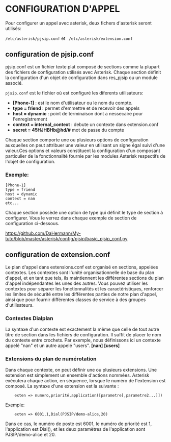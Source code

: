 # CONFIGURATION D'APPEL 

Pour configurer un appel avec asterisk, deux fichers d'asterisk seront utilisés:

`/etc/asterisk/pjsip.conf` et  ` /etc/asterisk/extension.conf`

## configuration de pjsip.conf

pjsip.conf est un fichier texte plat composé de sections comme la plupart des fichiers de configuration utilisés avec Asterisk. Chaque section définit la configuration d'un objet de configuration dans res_pjsip ou un module associé.

` pjsip.conf ` est le fichier où est configuré les diferents utilisateurs:

* **[Phone-1]** :  est le nom d'utilisateur ou le nom du compte.
* **type = friend** : permet d'emmettre et de recevoir des appels
* **host = dynamic** : point de terminaison dont a nessecaire pour l'enregistrement
* **context = internal_context** : debute un contexte dans extension.conf
* **secret = 45HJHBHb@hd/#** mot de passe du compte

Chaque section comporte une ou plusieurs options de configuration auxquelles on peut attribuer une valeur en utilisant un signe égal suivi d'une valeur.Ces options et valeurs constituent la configuration d'un composant particulier de la fonctionnalité fournie par les modules Asterisk respectifs de l'objet de configuration.

### Exemple:

    [Phone-1]
    type = friend
    host = dynamic
    context = nan
    etc...
    
Chaque section possède une option de type qui définit le type de section à configurer. Vous le verrez dans chaque exemple de section de configuration ci-dessous.

https://github.com/DaHermann/My-tuto/blob/master/asterisk/config/pjsip/basic_pjsip_conf.py
 
 
## configuration de extension.conf

Le plan d'appel dans extensions.conf est organisé en sections, appelées contextes. Les contextes sont l'unité organisationnelle de base du plan d'appel, et en tant que tels, ils maintiennent les différentes sections du plan d'appel indépendantes les unes des autres. Vous pouvez utiliser les contextes pour séparer les fonctionnalités et les caractéristiques, renforcer les limites de sécurité entre les différentes parties de notre plan d'appel, ainsi que pour fournir différentes classes de service à des groupes d'utilisateurs.

### Contextes Dialplan
La syntaxe d'un contexte est exactement la même que celle de tout autre titre de section dans les fichiers de configuration. Il suffit de placer le nom du contexte entre crochets. Par exemple, nous définissons ici un contexte appelé "nan" et un autre appelé "users".
**[nan]** 
**[users]** 

### Extensions du plan de numérotation
Dans chaque contexte, on peut définir une ou plusieurs extensions. Une extension est simplement un ensemble d'actions nommées. Asterisk exécutera chaque action, en séquence, lorsque le numéro de l'extension est composé. La syntaxe d'une extension est la suivante :

        exten => numero,priorité,application([parametre[,parametre2...]])
        
Exemple:

        exten => 6001,1,Dial(PJSIP/demo-alice,20)
        
Dans ce cas, le numéro de poste est 6001, le numéro de priorité est 1, l'application est Dial(), et les deux paramètres de l'application sont PJSIP/demo-alice et 20.        
        
        
